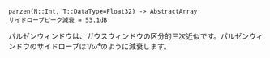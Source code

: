 ```
parzen(N::Int, T::DataType=Float32) -> AbstractArray
サイドローブピーク減衰 = 53.1dB
```

パルゼンウィンドウは、ガウスウィンドウの区分的三次近似です。パルゼンウィンドウのサイドローブは1/ω⁴のように減衰します。
